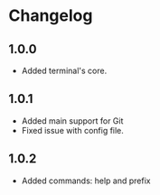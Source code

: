 # Changelog

## 1.0.0

* Added terminal's core.

## 1.0.1

* Added main support for Git
* Fixed issue with config file.

## 1.0.2

* Added commands: help and prefix